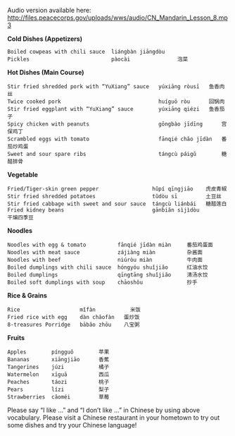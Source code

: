 Audio version available here:
<http://files.peacecorps.gov/uploads/wws/audio/CN_Mandarin_Lesson_8.mp3>

**Cold Dishes (Appetizers)**

    Boiled cowpeas with chili sauce  liángbàn jiāngdòu    
    Pickles                          pàocài               泡菜 

**Hot Dishes (Main Course)**

    Stir fried shredded pork with “YuXiang” sauce   yúxiāng ròusī   鱼香肉丝
    Twice cooked pork                               huíguō ròu      回锅肉
    Stir fried eggplant with “YuXiang” sauce        yúxiāng qiézi   鱼香茄子
    Spicy chicken with peanuts                      gōngbào jīdīng      宫保鸡丁
    Scrambled eggs with tomato                      fānqié chăo jīdàn   番茄炒鸡蛋
    Sweet and sour spare ribs                       tángcù páigǔ        糖醋排骨

**Vegetable**

    Fried/Tiger-skin green pepper                 hǔpí qīngjiāo    虎皮青椒
    Stir fried shredded potatoes                  tǔdòu sī         土豆丝
    Stir fried cabbage with sweet and sour sauce  tángcù liánbái   糖醋莲白
    Fried kidney beans                            gānbiăn sìjìdòu          干煸四季豆

**Noodles**

    Noodles with egg & tomato          fānqié jīdàn miàn     番茄鸡蛋面
    Noodles with meat sauce            zájiàng miàn          杂酱面
    Noodles with beef                  niúròu miàn           牛肉面
    Boiled dumplings with chili sauce  hóngyóu shuǐjiăo      红油水饺
    Boiled dumplings                   qīngtāng shuǐjiăo     清汤水饺
    Boiled soft dumplings with soup    chāoshǒu              抄手

**Rice & Grains**

    Rice                   mǐfàn           米饭
    Fried rice with egg    dàn chăofàn   蛋炒饭
    8-treasures Porridge   bābăo zhōu    八宝粥

**Fruits**

    Apples        píngguǒ        苹果
    Bananas       xiāngjiāo      香蕉
    Tangerines    júzi           橘子
    Watermelon    xīguā          西瓜
    Peaches       táozi          桃子 
    Pears         lízi           梨子
    Strawberries  căoméi         草莓

Please say “I like …” and “I don’t like …” in Chinese by using above vocabulary.
Please visit a Chinese restaurant in your hometown to try out some dishes and
try your Chinese language!
